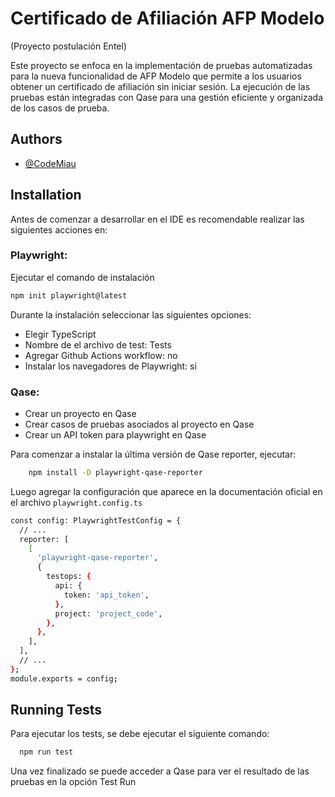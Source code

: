 # Certificado de Afiliación AFP Modelo
(Proyecto postulación Entel)

Este proyecto se enfoca en la implementación de pruebas automatizadas para la nueva funcionalidad de AFP Modelo que permite a los usuarios obtener un certificado de afiliación sin iniciar sesión. 
La ejecución de las pruebas están integradas con Qase para una gestión eficiente y organizada de los casos de prueba.



## Authors

- [@CodeMiau](https://github.com/CodeMiau/PostulacionEntel)


## Installation

Antes de comenzar a desarrollar en el IDE es recomendable realizar las siguientes acciones en:
### Playwright:

Ejecutar el comando de instalación 

```bash
npm init playwright@latest
```
Durante la instalación seleccionar las siguientes opciones:
+ Elegir TypeScript
+ Nombre de el archivo de test: Tests
+ Agregar Github Actions workflow: no
+ Instalar los navegadores de Playwright: si


### Qase:
  + Crear un proyecto en Qase
  + Crear casos de pruebas asociados al proyecto en Qase
  + Crear un API token para playwright en Qase

Para comenzar a instalar la última versión de Qase reporter, ejecutar:

```bash
    npm install -D playwright-qase-reporter
```
Luego agregar la configuración que aparece en la documentación oficial en el archivo `playwright.config.ts` 

```bash
const config: PlaywrightTestConfig = {
  // ...  
  reporter: [
    [
      'playwright-qase-reporter',
      {
        testops: {
          api: {
            token: 'api_token',
          },
          project: 'project_code',
        },
      },
    ],
  ],
  // ...  
};
module.exports = config;
```

    
## Running Tests

Para ejecutar los tests, se debe ejecutar el siguiente comando:

```bash
  npm run test
```

Una vez finalizado se puede acceder a Qase para ver el resultado de las pruebas en la opción Test Run